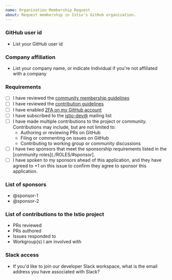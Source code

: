 ```yaml
---
name: Organization Membership Request
about: Request membership in Istio's GitHub organization.
---
```


### GitHub user id
- List your GitHub user id

### Company affiliation
- List your company name, or indicate Individual if you're not affiliated with a company

### Requirements
- [ ] I have reviewed the [community membership guidelines](https://github.com/istio/community/blob/master/ROLES.md#member)
- [ ] I have reviewed the [contribution guidelines](https://github.com/istio/community/blob/master/CONTRIBUTING.md)
- [ ] I have enabled [2FA on my GitHub account](https://github.com/settings/security)
- [ ] I have subscribed to the [istio-dev@](https://groups.google.com/forum/#!forum/istio-dev) mailing list
- [ ] I have made multiple contributions to the project or community. Contributions may include, but are not limited to:
    - Authoring or reviewing PRs on GitHub
    - Filing or commenting on issues on GitHub
    - Contributing to working group or community discussions
- [ ] I have two sponsors that meet the sponsorship requirements listed in the [community roles](./ROLES/#sponsor].
- [ ] I have spoken to my sponsors ahead of this application, and they have agreed to +1 on this issue to confirm they agree to sponsor this application.

### List of sponsors
- @sponsor-1
- @sponsor-2

### List of contributions to the Istio project
- PRs reviewed
- PRs authored
- Issues responded to
- Workgroup(s) I am involved with

### Slack access
- If you'd like to join our developer Slack workspace, what is the email address you have associated with Slack?
